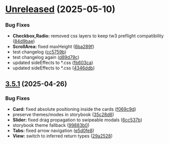 # [Unreleased](https://github.com/formaat-design/reshaped-source/compare/v3.5.1...d89d79c5abaf00bbdd6a645badcc09cf09c312a0) (2025-05-10)


### Bug Fixes

* **Checkbox,Radio:** removed css layers to keep tw3 preflight compatibility ([84d9bae](https://github.com/formaat-design/reshaped-source/commit/84d9bae98f88ad60950b4d5ab25e405448bf6622))
* **ScrollArea:** fixed maxHeight ([6ba289f](https://github.com/formaat-design/reshaped-source/commit/6ba289f55bb62ac98ff8145264bc94c1dc975fa6))
* test changelog ([cc5759b](https://github.com/formaat-design/reshaped-source/commit/cc5759b59cb29337babac6c532ccc1159aa16783))
* test changelog again ([d89d79c](https://github.com/formaat-design/reshaped-source/commit/d89d79c5abaf00bbdd6a645badcc09cf09c312a0))
* updated sideEffects to *.css ([fb603ca](https://github.com/formaat-design/reshaped-source/commit/fb603cacb8057cb582f2d1f6b4d07ac0e79b19d8))
* updated sideEffects to *.css ([4346ddb](https://github.com/formaat-design/reshaped-source/commit/4346ddbe6d7983f22de807f52f504f42fa8fc5e6))



## [3.5.1](https://github.com/formaat-design/reshaped/compare/v3.5.1-canary.0...v3.5.1) (2025-04-26)

### Bug Fixes

- **Card:** fixed absolute positioning inside the cards ([f069c9d](https://github.com/formaat-design/reshaped/commit/f069c9defa88304b11bfa7e664628d7541ad1a4c))
- preserve themes/modes in storybook ([35c28d6](https://github.com/formaat-design/reshaped/commit/35c28d67da3f4cedf6f011a550a282ec980f1bef))
- **Slider:** fixed drag propagation to swipeable modals ([6cc537b](https://github.com/formaat-design/reshaped/commit/6cc537b02ca1ec1e43812fe29576061ea1683b93))
- storybook theme fallback ([99883b0](https://github.com/formaat-design/reshaped/commit/99883b00c479c7bf08427873883d86e4871de680))
- **Tabs:** fixed arrow navigation ([e5d0fe8](https://github.com/formaat-design/reshaped/commit/e5d0fe8eb456980ef3645d8cde32993a629d3a51))
- **View:** switch to inferred return types ([29a2528](https://github.com/formaat-design/reshaped/commit/29a25280040c6fb1ae7d1424efb0050cc57becbc))
